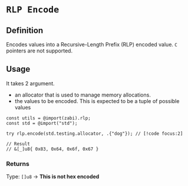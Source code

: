 # `RLP Encode`

## Definition

Encodes values into a Recursive-Length Prefix (RLP) encoded value.
`C` pointers are not supported.

## Usage

It takes 2 argument.

- an allocator that is used to manage memory allocations.
- the values to be encoded. This is expected to be a tuple of possible values

```zig
const utils = @import(zabi).rlp;
const std = @import("std");

try rlp.encode(std.testing.allocator, .{"dog"}); // [!code focus:2]

// Result
// &[_]u8{ 0x83, 0x64, 0x6f, 0x67 }
```

### Returns

Type: `[]u8` -> **This is not hex encoded**
